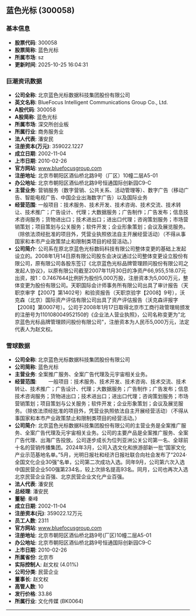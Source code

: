## 蓝色光标 (300058)

### 基本信息

- **股票代码**: 300058
- **股票简称**: 蓝色光标
- **所属市场**: sz
- **更新时间**: 2025-10-25 16:04:31

### 巨潮资讯数据

- **公司全称**: 北京蓝色光标数据科技集团股份有限公司
- **英文名称**: BlueFocus Intelligent Communications Group Co., Ltd.
- **A股代码**: 300058
- **A股简称**: 蓝色光标
- **所属市场**: 深交所创业板
- **所属行业**: 商务服务业
- **法人代表**: 潘安民
- **注册资本(万元)**: 359022.1227
- **成立日期**: 2002-11-04
- **上市日期**: 2010-02-26
- **官方网站**: www.bluefocusgroup.com
- **注册地址**: 北京市朝阳区酒仙桥北路9号（厂区）10幢二层A5-01
- **办公地址**: 北京市朝阳区酒仙桥北路9号恒通国际创新园C9-C
- **主营业务**: 营销服务（数字营销、公共关系、活动管理等）、数字广告（移动广告、智能电视广告、中国企业出海数字广告）以及国际业务
- **经营范围**: 一般项目：技术服务、技术开发、技术咨询、技术交流、技术转让、技术推广；广告设计、代理；大数据服务；广告制作；广告发布；信息技术咨询服务；货物进出口；技术进出口；进出口代理；咨询策划服务；市场营销策划；项目策划与公关服务；软件开发；企业形象策划；会议及展览服务。（除依法须经批准的项目外，凭营业执照依法自主开展经营活动）（不得从事国家和本市产业政策禁止和限制类项目的经营活动。）
- **公司简介**: 公司系在原北京蓝色光标数码科技有限公司整体变更的基础上发起设立的。2008年1月14日原有限公司股东会决议通过公司整体变更设立股份有限公司，原有限公司各股东签订《北京蓝色光标品牌管理顾问股份有限公司之发起人协议》，以原有限公司截至2007年11月30日的净资产66,955,518.07元出资，按1：0.7467644比例折为股份5,000万股，注册资本为5,000万元，整体变更为股份有限公司。天职国际会计师事务所有限公司出具了审计报告（天职京审字【2007】第1402号）和验资报告（天职京验字【2008】9号），沃克森（北京）国际资产评估有限公司出具了资产评估报告（沃克森评报字【2008】第0007号）。公司于2008年1月17日取得北京市工商行政管理局颁发的注册号为110108004952150的《企业法人营业执照》，公司名称变更为"北京蓝色光标品牌管理顾问股份有限公司"，注册资本为人民币5,000万元，法定代表人为赵文权。

### 雪球数据

- **公司全称**: 北京蓝色光标数据科技集团股份有限公司
- **公司简称**: 蓝色光标
- **主营业务**: 全案推广服务、全案广告代理及元宇宙相关业务。
- **经营范围**: 　　一般项目：技术服务、技术开发、技术咨询、技术交流、技术转让、技术推广；广告设计、代理；大数据服务；广告制作；广告发布；信息技术咨询服务；货物进出口；技术进出口；进出口代理；咨询策划服务；市场营销策划；项目策划与公关服务；软件开发；企业形象策划；会议及展览服务。（除依法须经批准的项目外，凭营业执照依法自主开展经营活动）（不得从事国家和本市产业政策禁止和限制类项目的经营活动。）
- **公司简介**: 北京蓝色光标数据科技集团股份有限公司的主营业务是全案推广服务、全案广告代理及元宇宙相关业务。公司的主要产品是全案推广服务、全案广告代理、出海广告投放。公司逐步成长为位列亚洲公关公司第一名、全球前十名的营销传播集团。2024年3月，公司入选文化和旅游部新一批“国家文化产业示范基地名单。”5月，光明日报社和经济日报社联合向社会发布了“2024·全国文化企业30强”名单，公司第二次成功入选。同年9月，公司第六次入选中国民营企业500强第234名，较上次排名提高93名。同月，公司也再次入选北京民营企业百强、北京民营企业文化产业百强。
- **法人代表**: 潘安民
- **总经理**: 潘安民
- **董秘**: 秦峰
- **成立日期**: 2002-11-04
- **注册资本(元)**: 359022.12万元
- **员工人数**: 2311
- **官方网站**: www.bluefocusgroup.com
- **注册地址**: 北京市朝阳区酒仙桥北路9号(厂区)10幢二层A5-01
- **办公地址**: 北京市朝阳区酒仙桥北路9号恒通国际创新园C9-C
- **上市日期**: 2010-02-26
- **所属省份**: 北京市
- **实际控制人**: 赵文权 (4.01%)
- **公司分类**: 民营企业
- **董事长**: 赵文权
- **高管人数**: 10
- **发行价格**: 33.86
- **所属行业**: 文化传媒 (BK0064)

---